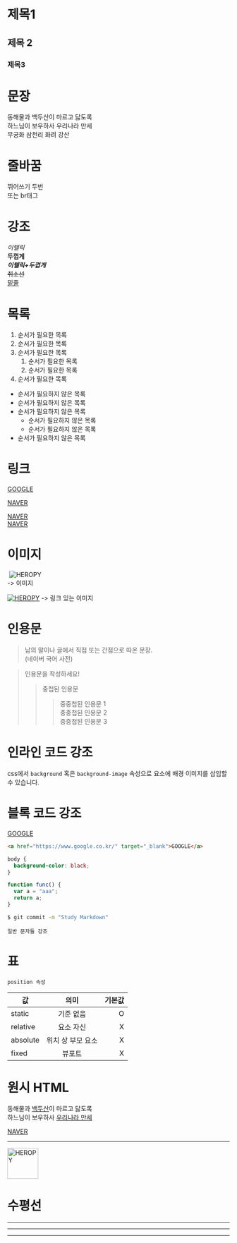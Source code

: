 # 제목1

## 제목 2

### 제목3

# 문장

동해물과 백두산이 마르고 닳도록  
하느님이 보우하사 우리나라 만세</br>
무궁화 삼천리 화려 강산

# 줄바꿈

뛰어쓰기 두번  
또는 br태그 </br>

# 강조

_이텔릭_  
**두껍게**  
**_이텔릭+두껍게_**  
~~취소선~~  
<u>밑줄</u>

# 목록

1. 순서가 필요한 목록
1. 순서가 필요한 목록
1. 순서가 필요한 목록
   1. 순서가 필요한 목록
   1. 순서가 필요한 목록
1. 순서가 필요한 목록

- 순서가 필요하지 않은 목록
- 순서가 필요하지 않은 목록
- 순서가 필요하지 않은 목록
  - 순서가 필요하지 않은 목록
  - 순서가 필요하지 않은 목록
- 순서가 필요하지 않은 목록

# 링크

[GOOGLE](https://google.com)

<a href="https://naver.com"
title="NAVER로 이동!">NAVER</a>

[NAVER](https://naver.com "NAVER로 이동!")  
<a href="https://naver.com"
title="NAVER로 이동!"
target="_blank">NAVER</a>

# 이미지

![]()
![HEROPY](https://heropy.blog/css/images/logo.png)  
-> 이미지

[![HEROPY](https://heropy.blog/css/images/logo.png)](https://heropy.blog/css/images/logo.png)
-> 링크 있는 이미지

# 인용문

> 남의 말이나 글에서 직접 또는 간점으로 따온 문장.  
> (네이버 국어 사전)

> 인용문을 작성하세요!
>
> > 중첩된 인용문
> >
> > > 중중첩된 인용문 1  
> > > 중중첩된 인용문 2  
> > > 중중첩된 인용문 3

# 인라인 코드 강조

css에서 `background` 혹은 `background-image` 속성으로 요소에 배경 이미지를 삽입할 수 있습니다.

# 블록 코드 강조

<a href="https://www.google.co.kr/"
target="_blank">GOOGLE</a>

```html
<a href="https://www.google.co.kr/" target="_blank">GOOGLE</a>
```

```css
body {
  background-color: black;
}
```

```javascript
function func() {
  var a = "aaa";
  return a;
}
```

```bash
$ git commit -m "Study Markdown"
```

```plaintext
일반 문자들 강조
```

# 표

`position 속성`

| 값       |       의미        | 기본값 |
| -------- | :---------------: | -----: |
| static   |     기준 없음     |      O |
| relative |     요소 자신     |      X |
| absolute | 위치 상 부모 요소 |      X |
| fixed    |      뷰포트       |      X |

# 원시 HTML

동해물과 <u>백두산</u>이 마르고 닳도록</br>
하느님이 보우하사 <span style="text-decoration:underline;">우리나라 만세</span>

<a href="https://naver.com"
title="NAVER로 이동!"
target="_blank">NAVER</a>

---

<img width="70" src="https://heropy.blog/css/images/logo.png" alt="HEROPY">

# 수평선

---

---

---
